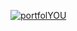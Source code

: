[![portfolYOU](https://github.com/YoussefRaafatNasry/portfolYOU/blob/master/docs/header.png?raw=true)](https://youssefraafatnasry.github.io/portfolYOU/)